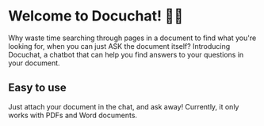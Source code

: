 # Welcome to Docuchat! 🚀🤖

Why waste time searching through pages in a document to find what you're looking for, when you can just ASK the document itself? Introducing Docuchat, a chatbot that can help you find answers to your questions in your document.

## Easy to use

Just attach your document in the chat, and ask away! Currently, it only works with PDFs and Word documents.

